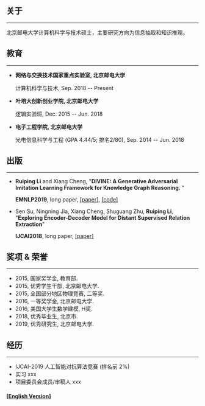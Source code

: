 ## 关于

------

北京邮电大学计算机科学与技术硕士，主要研究方向为信息抽取和知识推理。

## 教育

------

- **网络与交换技术国家重点实验室, 北京邮电大学**

  计算机科学与技术, Sep. 2018 -- Present

- **叶培大创新创业学院, 北京邮电大学**

  逻辑实验班, Dec. 2015 -- Jun. 2018

- **电子工程学院, 北京邮电大学**

  光电信息科学与工程 (GPA 4.44/5; 排名2/80), Sep. 2014 -- Jun. 2018

## 出版

------

- **Ruiping Li** and Xiang Cheng, "**DIVINE: A Generative Adversarial Imitation Learning Framework for Knowledge Graph Reasoning.** "

  **EMNLP2019**, long paper, [[paper]](https://www.aclweb.org/anthology/TBD-709), [[code]](https://github.com/Ruiping-Li/DIVINE)

- Sen Su, Ningning Jia, Xiang Cheng, Shuguang Zhu, **Ruiping Li**, "**Exploring Encoder-Decoder Model for Distant Supervised Relation Extraction**"

  **IJCAI2018**, long paper, [[paper]](https://www.ijcai.org/proceedings/2018/610)

## 奖项 & 荣誉

------

- 2015, 国家奖学金, 教育部.
- 2015, 优秀学生干部, 北京邮电大学.
- 2015, 全国部分地区物理竞赛, 二等奖.
- 2016, 一等奖学金, 北京邮电大学.
- 2016, 美国大学生数学建模, H奖.
- 2018, 优秀毕业生, 北京市.
- 2019, 优秀研究生, 北京邮电大学.

## 经历

------

- IJCAI-2019 人工智能对抗算法竞赛 (排名前 2%)
- 实习 xxx
- 项目委员会成员/审稿人 xxx



#### [[English Version\]](./)

